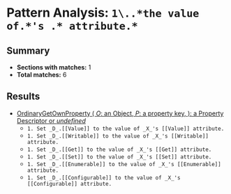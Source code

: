 # Pattern Analysis: `1\..*the value of.*'s .* attribute.*`

## Summary
- **Sections with matches:** 1
- **Total matches:** 6

## Results

- [OrdinaryGetOwnProperty (
            _O_: an Object,
            _P_: a property key,
          ): a Property Descriptor or *undefined*](https://tc39.es/ecma262/#sec-ordinarygetownproperty)
  - `1. Set _D_.[[Value]] to the value of _X_'s [[Value]] attribute.`
  - `1. Set _D_.[[Writable]] to the value of _X_'s [[Writable]] attribute.`
  - `1. Set _D_.[[Get]] to the value of _X_'s [[Get]] attribute.`
  - `1. Set _D_.[[Set]] to the value of _X_'s [[Set]] attribute.`
  - `1. Set _D_.[[Enumerable]] to the value of _X_'s [[Enumerable]] attribute.`
  - `1. Set _D_.[[Configurable]] to the value of _X_'s [[Configurable]] attribute.`

